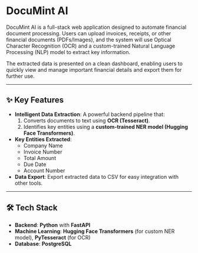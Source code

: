 # DocuMint AI

DocuMint AI is a full-stack web application designed to automate financial document processing. Users can upload invoices, receipts, or other financial documents (PDFs/Images), and the system will use Optical Character Recognition (OCR) and a custom-trained Natural Language Processing (NLP) model to extract key information.

The extracted data is presented on a clean dashboard, enabling users to quickly view and manage important financial details and export them for further use.

<!-- TODO: Add a screenshot of your app's dashboard -->
<!-- ![FinDoc-Extractor Dashboard](path/to/screenshot.png) -->

---

## ✨ Key Features
*   **Intelligent Data Extraction**: A powerful backend pipeline that:
    1.  Converts documents to text using **OCR (Tesseract)**.
    2.  Identifies key entities using a **custom-trained NER model (Hugging Face Transformers)**.
*   **Key Entities Extracted**:
    *   Company Name
    *   Invoice Number
    *   Total Amount
    *   Due Date
    *   Account Number
*   **Data Export**: Export extracted data to CSV for easy integration with other tools.

---

## 🛠️ Tech Stack

*   **Backend**: **Python** with **FastAPI**
*   **Machine Learning**: **Hugging Face Transformers** (for custom NER model), **PyTesseract** (for OCR)
*   **Database**: **PostgreSQL**
